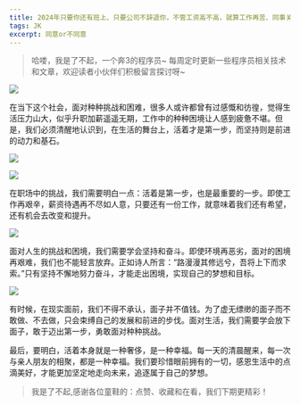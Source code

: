 ```yaml
---
title: 2024年只要你还有班上、只要公司不辞退你，不管工资高不高，就算工作再苦、同事关系再差，但也要忍耐咬着牙坚持下去，同意吗？
tags: JK
excerpt: 同意or不同意
---
```


> 哈喽，我是了不起，一个奔3的程序员~
> 每周定时更新一些程序员相关技术和文章，欢迎读者小伙伴们积极留言探讨呀~

![](https://files.mdnice.com/user/27386/33abe897-10b9-42e0-a60b-edad7604df6b.png)

 在当下这个社会，面对种种挑战和困难，很多人或许都曾有过感慨和彷徨，觉得生活压力山大，似乎升职加薪遥遥无期，工作中的种种困境让人感到疲惫不堪。但是，我们必须清醒地认识到，在生活的舞台上，活着才是第一步，而坚持则是前进的动力和基石。 

![](https://files.mdnice.com/user/27386/69255f5e-1791-4346-b4bd-1549eb645b25.png)

![](https://files.mdnice.com/user/27386/43b78ce1-7874-4fff-aa26-0eeefff50de2.png)

在职场中的挑战，我们需要明白一点：活着是第一步，也是最重要的一步。即使工作再艰辛，薪资待遇再不尽如人意，只要还有一份工作，就意味着我们还有希望，还有机会去改变和提升。

![](https://files.mdnice.com/user/27386/bbb6ed39-f674-4880-b9c1-78eb8b318c06.png)

面对人生的挑战和困境，我们需要学会坚持和奋斗。即使环境再恶劣，面对的困境再艰难，我们也不能轻言放弃。正如诗人所言：“路漫漫其修远兮，吾将上下而求索。”只有坚持不懈地努力奋斗，才能走出困境，实现自己的梦想和目标。

![](https://files.mdnice.com/user/27386/48af8369-d39e-4667-ba13-4a866f32bee7.png)

有时候，在现实面前，我们不得不承认，面子并不值钱。为了虚无缥缈的面子而不敢做、不去做，只会束缚自己的发展和前进的步伐。面对生活，我们需要学会放下面子，敢于迈出第一步，勇敢面对种种挑战。 

最后，要明白，活着本身就是一种奢侈，是一种幸福。每一天的清晨醒来，每一次与亲人朋友的相聚，都是一种幸福。我们要珍惜眼前拥有的一切，感恩生活中的点滴美好，才能更加坚定地走向未来，追逐属于自己的梦想。

> 我是了不起,感谢各位童鞋的：点赞、收藏和在看，我们下期更精彩！





